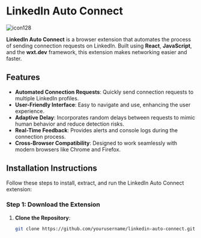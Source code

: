 # LinkedIn Auto Connect

![icon128](https://github.com/user-attachments/assets/609c831a-2bb6-4d24-a827-202e003450a2)

**LinkedIn Auto Connect** is a browser extension that automates the process of sending connection requests on LinkedIn. Built using **React**, **JavaScript**, and the **wxt.dev** framework, this extension makes networking easier and faster.

## Features

- **Automated Connection Requests**: Quickly send connection requests to multiple LinkedIn profiles.
- **User-Friendly Interface**: Easy to navigate and use, enhancing the user experience.
- **Adaptive Delay**: Incorporates random delays between requests to mimic human behavior and reduce detection risks.
- **Real-Time Feedback**: Provides alerts and console logs during the connection process.
- **Cross-Browser Compatibility**: Designed to work seamlessly with modern browsers like Chrome and Firefox.

## Installation Instructions

Follow these steps to install, extract, and run the LinkedIn Auto Connect extension:

### Step 1: Download the Extension

1. **Clone the Repository**:
   ```bash
   git clone https://github.com/yourusername/linkedin-auto-connect.git

